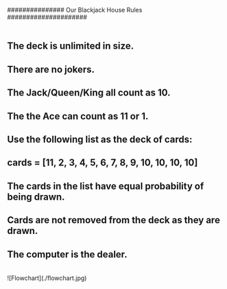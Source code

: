 ############### Our Blackjack House Rules #####################</br>
</br>
## The deck is unlimited in size. </br>
## There are no jokers. </br>
## The Jack/Queen/King all count as 10.</br>
## The the Ace can count as 11 or 1.</br>
## Use the following list as the deck of cards:</br>
## cards = [11, 2, 3, 4, 5, 6, 7, 8, 9, 10, 10, 10, 10]</br>
## The cards in the list have equal probability of being drawn.</br>
## Cards are not removed from the deck as they are drawn.</br>
## The computer is the dealer.</br>
</br>
![Flowchart](./flowchart.jpg)